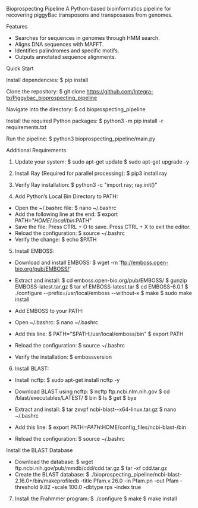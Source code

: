 
Bioprospecting Pipeline
A Python-based bioinformatics pipeline for recovering piggyBac transposons and transposases from genomes.

Features
- Searches for sequences in genomes through HMM search.
- Aligns DNA sequences with MAFFT.
- Identifies palindromes and specific motifs.
- Outputs annotated sequence alignments.

Quick Start

Install dependencies:
$ pip install

Clone the repository:
$ git clone https://github.com/Integra-tx/Piggybac_bioprospecting_pipeline

Navigate into the directory:
$ cd bioprospecting_pipeline

Install the required Python packages:
$ python3 -m pip install -r requirements.txt

Run the pipeline:
$ python3 bioprospecting_pipeline/main.py

Additional Requirements

1. Update your system:
$ sudo apt-get update
$ sudo apt-get upgrade -y

2. Install Ray (Required for parallel processing):
$ pip3 install ray

3. Verify Ray installation:
$ python3 -c "import ray; ray.init()"

4. Add Python’s Local Bin Directory to PATH:
- Open the ~/.bashrc file:
$ nano ~/.bashrc
- Add the following line at the end:
$ export PATH="$HOME/.local/bin:$PATH"
- Save the file:
  Press CTRL + O to save.
  Press CTRL + X to exit the editor.
- Reload the configuration:
$ source ~/.bashrc
- Verify the change:
$ echo $PATH

5. Install EMBOSS:
- Download and install EMBOSS:
$ wget -m 'ftp://emboss.open-bio.org/pub/EMBOSS/'
- Extract and install:
$ cd emboss.open-bio.org/pub/EMBOSS/
$ gunzip EMBOSS-latest.tar.gz
$ tar xf EMBOSS-latest.tar
$ cd EMBOSS-6.0.1
$ ./configure --prefix=/usr/local/emboss --without-x
$ make
$ sudo make install

- Add EMBOSS to your PATH:
- Open ~/.bashrc:
$ nano ~/.bashrc
- Add this line:
$ PATH="$PATH:/usr/local/emboss/bin"
$ export PATH
- Reload the configuration:
$ source ~/.bashrc
- Verify the installation:
$ embossversion

6. Install BLAST:
- Install ncftp:
$ sudo apt-get install ncftp -y
- Download BLAST using ncftp:
$ ncftp ftp.ncbi.nlm.nih.gov
$ cd /blast/executables/LATEST/
$ bin
$ ls
$ get <latest BLAST tar.gz for Linux>
$ bye

- Extract and install:
$ tar zxvpf ncbi-blast-<version>-x64-linux.tar.gz
$ nano ~/.bashrc
- Add this line:
$ export PATH=$PATH:$HOME/config_files/ncbi-blast-<version>/bin
- Reload the configuration:
$ source ~/.bashrc

Install the BLAST Database
- Download the database:
$ wget ftp.ncbi.nih.gov/pub/mmdb/cdd/cdd.tar.gz
$ tar -xf cdd.tar.gz
- Create the BLAST database:
$ ./bioprospecting_pipeline/ncbi-blast-2.16.0+/bin/makeprofiledb -title Pfam.v.26.0 -in Pfam.pn -out Pfam -threshold 9.82 -scale 100.0 -dbtype rps -index true

7. Install the Frahmmer program:
$ ./configure
$ make
$ make install
